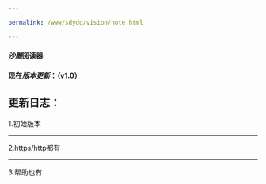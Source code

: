 ```yaml
---

permalink: /www/sdydq/vision/note.html

---
```

#### *沙雕*阅读器
#### 现在*版本更新*：（v1.0）
更新日志：
---

1.初始版本

---

2.https/http都有

---
3.帮助也有
